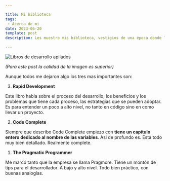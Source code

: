 ```yaml
---

title: Mi biblioteca
tags:
 - Acerca de mi
date: 2023-06-20
template: post
description: Les muestro mis biblioteca, vestigios de una época donde la gente leía árboles muertos (?)

---
```


<img src="biblioteca.jpg" alt="Libros de desarrollo apilados" />

*(Para este post la calidad de la imagen es superior)*

Aunque todos me dejaron algo los tres mas importantes son:

3. **Rapid Development**

  Este libro habla sobre el proceso del desarrollo, los beneficios y los problemas que tiene cada proceso, las estrategias que se pueden adoptar. Es para entender un poco a alto nivel, no tanto en código sino en como llevar un proyecto.

2. **Code Complete**

  Siempre que describo Code Complete empiezo con **tiene un capítulo entero dedicado al nombre de las variables**. Asi de profundo es. Esta todo muy bien detallado. Realmente complete.

1. **The Pragmatic Programmer**

  Me marcó tanto que la empresa se llama Pragmore. Tiene un montón de tips para el desarrollador. A bajo y alto nivel. Todo bien práctico, con buenas analogías.
